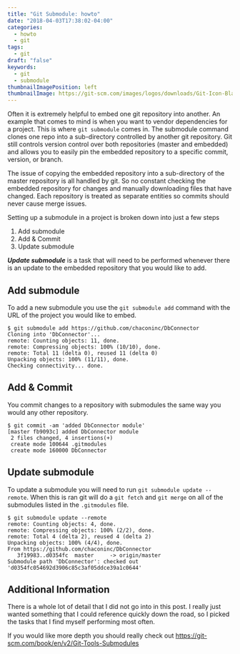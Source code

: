 ```yaml
---
title: "Git Submodule: howto"
date: "2018-04-03T17:38:02-04:00"
categories:
  - howto
  - git
tags:
  - git
draft: "false"
keywords:
  - git
  - submodule
thumbnailImagePosition: left
thumbnailImage: https://git-scm.com/images/logos/downloads/Git-Icon-Black.png
---
```


Often it is extremely helpful to embed one git repository into another. An example that comes to mind is when you want to vendor dependencies for a project. This is where `git submodule` comes in. The submodule command clones one repo into a sub-directory controlled by another git repository. Git still controls version control over both repositories (master and embedded) and allows you to easily pin the embedded repository to a specific commit, version, or branch.

The issue of copying the embedded repository into a sub-directory of the master repository is all handled by git. So no constant checking the embedded repository for changes and manually downloading files that have changed. Each repository is treated as separate entities so commits should never cause merge issues.

Setting up a submodule in a project is broken down into just a few steps

1. Add submodule
2. Add & Commit
3. Update submodule

*__Update submodule__* is a task that will need to be performed whenever there is an update to the embedded repository that you would like to add.

## Add submodule
To add a new submodule you use the `git submodule add` command with the URL of the project you would like to embed.

```
$ git submodule add https://github.com/chaconinc/DbConnector
Cloning into 'DbConnector'...
remote: Counting objects: 11, done.
remote: Compressing objects: 100% (10/10), done.
remote: Total 11 (delta 0), reused 11 (delta 0)
Unpacking objects: 100% (11/11), done.
Checking connectivity... done.
``` 

## Add & Commit
You commit changes to a repository with submodules the same way you would any other repository.

```
$ git commit -am 'added DbConnector module'
[master fb9093c] added DbConnector module
 2 files changed, 4 insertions(+)
 create mode 100644 .gitmodules
 create mode 160000 DbConnector
```

## Update submodule
To update a submodule you will need to run `git submodule update --remote`. When this is ran git will do a `git fetch` and `git merge` on all of the submodules listed in the `.gitmodules` file.

```
$ git submodule update --remote
remote: Counting objects: 4, done.
remote: Compressing objects: 100% (2/2), done.
remote: Total 4 (delta 2), reused 4 (delta 2)
Unpacking objects: 100% (4/4), done.
From https://github.com/chaconinc/DbConnector
   3f19983..d0354fc  master     -> origin/master
Submodule path 'DbConnector': checked out 'd0354fc054692d3906c85c3af05ddce39a1c0644'
```

## Additional Information
There is a whole lot of detail that I did not go into in this post. I really just wanted something that I could reference quickly down the road, so I picked the tasks that I find myself performing most often.

If you would like more depth you should really check out https://git-scm.com/book/en/v2/Git-Tools-Submodules